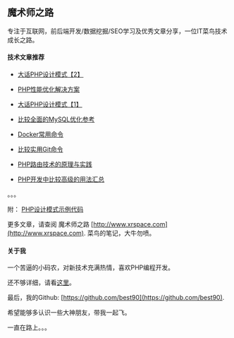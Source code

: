 ## 魔术师之路

专注于互联网，前后端开发/数据挖掘/SEO学习及优秀文章分享，一位IT菜鸟技术成长之路。

#### 技术文章推荐
* [大话PHP设计模式【2】](http://www.xrspace.com/789.html)

* [PHP性能优化解决方案](http://www.xrspace.com/783.html)

* [大话PHP设计模式【1】](http://www.xrspace.com/761.html)

* [比较全面的MySQL优化参考](http://www.xrspace.com/469.html)

* [Docker常用命令](http://www.xrspace.com/610.html)

* [比较实用Git命令](http://www.xrspace.com/701.html)

* [PHP路由技术的原理与实践](http://www.xrspace.com/571.html)

* [PHP开发中比较高级的用法汇总](http://www.xrspace.com/691.html)
 
 。。。
 
 附： [PHP设计模式示例代码](https://github.com/best90/best90.github.io/tree/master/Pattern)
 

更多文章，请查阅 魔术师之路 [http://www.xrspace.com](http://www.xrspace.com). 菜鸟的笔记，大牛勿喷。


#### 关于我

一个苦逼的小码农，对新技术充满热情，喜欢PHP编程开发。

还不够详细，请看[这里](http://www.xrspace.com/about)。

最后，我的Github: [https://github.com/best90](https://github.com/best90).

希望能够多认识一些大神朋友，带我一起飞。

一直在路上。。。
